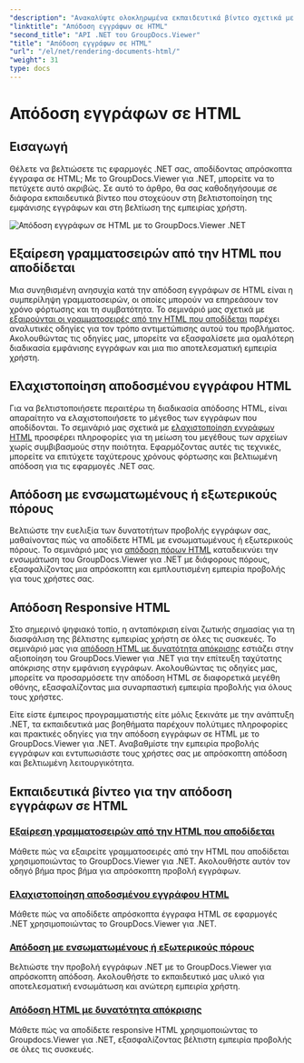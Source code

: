 ```yaml
---
"description": "Ανακαλύψτε ολοκληρωμένα εκπαιδευτικά βίντεο σχετικά με την απόδοση εγγράφων σε HTML χρησιμοποιώντας το GroupDocs.Viewer για .NET. Μάθετε τεχνικές για την εμφάνιση εγγράφων και βελτιωμένη εμπειρία χρήστη."
"linktitle": "Απόδοση εγγράφων σε HTML"
"second_title": "API .NET του GroupDocs.Viewer"
"title": "Απόδοση εγγράφων σε HTML"
"url": "/el/net/rendering-documents-html/"
"weight": 31
type: docs
---
```

# Απόδοση εγγράφων σε HTML


## Εισαγωγή

Θέλετε να βελτιώσετε τις εφαρμογές .NET σας, αποδίδοντας απρόσκοπτα έγγραφα σε HTML; Με το GroupDocs.Viewer για .NET, μπορείτε να το πετύχετε αυτό ακριβώς. Σε αυτό το άρθρο, θα σας καθοδηγήσουμε σε διάφορα εκπαιδευτικά βίντεο που στοχεύουν στη βελτιστοποίηση της εμφάνισης εγγράφων και στη βελτίωση της εμπειρίας χρήστη.

![Απόδοση εγγράφων σε HTML με το GroupDocs.Viewer .NET](/viewer/rendering-documents-html/image.png)

## Εξαίρεση γραμματοσειρών από την HTML που αποδίδεται
Μια συνηθισμένη ανησυχία κατά την απόδοση εγγράφων σε HTML είναι η συμπερίληψη γραμματοσειρών, οι οποίες μπορούν να επηρεάσουν τον χρόνο φόρτωσης και τη συμβατότητα. Το σεμινάριό μας σχετικά με [εξαιρούνται οι γραμματοσειρές από την HTML που αποδίδεται](./exclude-fonts-html/) παρέχει αναλυτικές οδηγίες για τον τρόπο αντιμετώπισης αυτού του προβλήματος. Ακολουθώντας τις οδηγίες μας, μπορείτε να εξασφαλίσετε μια ομαλότερη διαδικασία εμφάνισης εγγράφων και μια πιο αποτελεσματική εμπειρία χρήστη. 

## Ελαχιστοποίηση αποδοσμένου εγγράφου HTML
Για να βελτιστοποιήσετε περαιτέρω τη διαδικασία απόδοσης HTML, είναι απαραίτητο να ελαχιστοποιήσετε το μέγεθος των εγγράφων που αποδίδονται. Το σεμινάριό μας σχετικά με [ελαχιστοποίηση εγγράφων HTML](./minify-html/) προσφέρει πληροφορίες για τη μείωση του μεγέθους των αρχείων χωρίς συμβιβασμούς στην ποιότητα. Εφαρμόζοντας αυτές τις τεχνικές, μπορείτε να επιτύχετε ταχύτερους χρόνους φόρτωσης και βελτιωμένη απόδοση για τις εφαρμογές .NET σας.

## Απόδοση με ενσωματωμένους ή εξωτερικούς πόρους
Βελτιώστε την ευελιξία των δυνατοτήτων προβολής εγγράφων σας, μαθαίνοντας πώς να αποδίδετε HTML με ενσωματωμένους ή εξωτερικούς πόρους. Το σεμινάριό μας για [απόδοση πόρων HTML](./render-html-resources/) καταδεικνύει την ενσωμάτωση του GroupDocs.Viewer για .NET με διάφορους πόρους, εξασφαλίζοντας μια απρόσκοπτη και εμπλουτισμένη εμπειρία προβολής για τους χρήστες σας.

## Απόδοση Responsive HTML
Στο σημερινό ψηφιακό τοπίο, η ανταπόκριση είναι ζωτικής σημασίας για τη διασφάλιση της βέλτιστης εμπειρίας χρήστη σε όλες τις συσκευές. Το σεμινάριό μας για [απόδοση HTML με δυνατότητα απόκρισης](./render-responsive-html/) εστιάζει στην αξιοποίηση του GroupDocs.Viewer για .NET για την επίτευξη ταχύτατης απόκρισης στην εμφάνιση εγγράφων. Ακολουθώντας τις οδηγίες μας, μπορείτε να προσαρμόσετε την απόδοση HTML σε διαφορετικά μεγέθη οθόνης, εξασφαλίζοντας μια συναρπαστική εμπειρία προβολής για όλους τους χρήστες.

Είτε είστε έμπειρος προγραμματιστής είτε μόλις ξεκινάτε με την ανάπτυξη .NET, τα εκπαιδευτικά μας βοηθήματα παρέχουν πολύτιμες πληροφορίες και πρακτικές οδηγίες για την απόδοση εγγράφων σε HTML με το GroupDocs.Viewer για .NET. Αναβαθμίστε την εμπειρία προβολής εγγράφων και εντυπωσιάστε τους χρήστες σας με απρόσκοπτη απόδοση και βελτιωμένη λειτουργικότητα.

## Εκπαιδευτικά βίντεο για την απόδοση εγγράφων σε HTML
### [Εξαίρεση γραμματοσειρών από την HTML που αποδίδεται](./exclude-fonts-html/)
Μάθετε πώς να εξαιρείτε γραμματοσειρές από την HTML που αποδίδεται χρησιμοποιώντας το GroupDocs.Viewer για .NET. Ακολουθήστε αυτόν τον οδηγό βήμα προς βήμα για απρόσκοπτη προβολή εγγράφων.
### [Ελαχιστοποίηση αποδοσμένου εγγράφου HTML](./minify-html/)
Μάθετε πώς να αποδίδετε απρόσκοπτα έγγραφα HTML σε εφαρμογές .NET χρησιμοποιώντας το GroupDocs.Viewer για .NET.
### [Απόδοση με ενσωματωμένους ή εξωτερικούς πόρους](./render-html-resources/)
Βελτιώστε την προβολή εγγράφων .NET με το GroupDocs.Viewer για απρόσκοπτη απόδοση. Ακολουθήστε το εκπαιδευτικό μας υλικό για αποτελεσματική ενσωμάτωση και ανώτερη εμπειρία χρήστη.
### [Απόδοση HTML με δυνατότητα απόκρισης](./render-responsive-html/)
Μάθετε πώς να αποδίδετε responsive HTML χρησιμοποιώντας το Groupdocs.Viewer για .NET, εξασφαλίζοντας βέλτιστη εμπειρία προβολής σε όλες τις συσκευές.